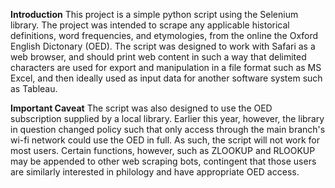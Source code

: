 **Introduction**
This project is a simple python script using the Selenium library. The project was intended to scrape any applicable historical definitions, word frequencies, and etymologies, from the online the Oxford English Dictonary (OED). The script was designed to work with Safari as a web browser, and should print web content in such a way that delimited characters are used for export and manipulation in a file format such as MS Excel, and then ideally used as input data for another software system such as Tableau. 

**Important Caveat**
The script was also designed to use the OED subscription supplied by a local library. Earlier this year, however, the library in question changed policy such that only access through the main branch's wi-fi network could use the OED in full. As such, the script will not work for most users. Certain functions, however, such as ZLOOKUP and RLOOKUP may be appended to other web scraping bots, contingent that those users are similarly interested in philology and have appropriate OED access. 
